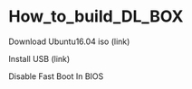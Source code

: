 # How_to_build_DL_BOX


Download Ubuntu16.04 iso (link)

Install USB (link) 

Disable Fast Boot In BIOS
